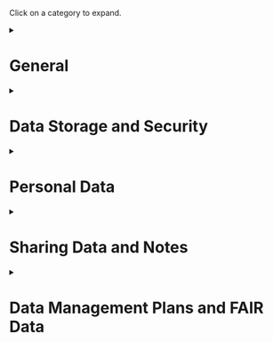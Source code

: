 Click on a category to expand.

<details>
<summary><h1>General</h1></summary>
	Click on a question to expand.


	<details>
	<summary><h2>Where can I go with questions about Research Data Management?</h2></summary>
	Either the Faculty Data Steward (Koen Leuveld, k.leuveld@vu.nl) or the Library’s RDM Support Desk: rdm@vu.nl. The Data Steward can help you best with questions that are specific to the work we do at the faculty, and with questions about specific grants; the RDM Support Desk is best equipped to deal with questions that could be asked by any VU researcher, for example about storage or archiving options. But both work together, so you can’t ask the wrong person.
	</details>


	<details>
	<summary><h2>Where can I find more information about Research Data Management?</h2></summary>
	We maintain a number of resources you can consult. At the VU level, the library maintains a series of libguides explaining various topics related to the management of your data. At the faculty level, the data steward maintains a page giving advice that is specific to researchers in Social Sciences.
	</details>


	<details>
	<summary><h2>I don’t have data. I only have observations.</h2></summary>
	As RDM experts, we would say that observations are also a type of data. But that’s a bit of a stupid answer. In any case, you want to protect your observations, make backups of your observations and make sure that they are archived securely or shared with the world so that you can demonstrate you did your research well. That is, many important aspects of Research Data Management apply.
	</details>


</details>


<details>
<summary><h1>Data Storage and Security</h1></summary>


	Click on a question to expand.


	<details>
	<summary><h2>Where should I store my data?</h2></summary>
	We most often recommend to store the data on Research Drive during the research, and after the research to archive all the data (including sensitive data) on DarkStor and publish non-sensitive data and documentation on DataVerseNL. Other options for storage and archiving are possible; if you wish to use a facility that is not supported by the VU, you should always contact the data steward to see how to do it while still complying with all relevant legislation (such as GDPR).
	</details> 


	<details>
	<summary><h2>What is the difference between data storage and archiving?</h2></summary>
	Data storage refers to where you save your data during the research. Your data storage option needs to be available to all collaborators, while still ensuring a sufficient level of security. 
	Data archiving is where you keep your data after your done with it, and it may need to be accessed when there are doubts about research integrity. Your data archiving solution can be publically accessible, if there is no sensitive data. The solution needs to be permanent and secure, so that the data cannot be changed, and any links to it will remain functional indefinitely.
	</details> 


	<details>

	
	<summary><h2>What security measures should I take?</h2></summary>
	When using personal data (see below), per GDPR you should take “appropriate organizational and technical measures” to secure your data. The specific actions you should take are not set in stone; you should consider the potential consequences of a data breach, and whether  or not the actions you would have to take to prevent them are reasonable.

	All VU storage solutions offer a number of security measures. For example, access is only allowed using passwords and multi-factor authentication. If your data is sensitive, there is a number of additional security measures you can take that reduce the risk of data leak, either by reducing the chance a leak happens, or by reducing the impact of a leak.

	- Make sure people only have access to the data they need to do their task in your project. For example, with Research Drive it is possible to give each collaborator only access to the folders they need.
	- Don't sync data from your Research Drive that you don't have to. For example, once you are done with your raw data, having it on your personal computer only increases the chance that your data is leaked.
	- Make sure everyone in your project is trained in security procedures, such as strong passwords, not clicking attachments in emails from unknown senders etc.
	- Pseudonymize your personal data, so that any data that is leaked is less likely to be linked to your respondents. You will probably want to keep your raw data to demonstrate the provenance of your data or to contact participants for follow-up. Make sure this data will not be leaked at the same time as the pseudonymized data, either by storing it separately or by encrypting it. See "When should I pseudonymize?", below.
	- Encrypt your data, so that if someone accesses the hard drive your data is on, this has no impact, since they can’t read the data. Software such as cryptomator makes encryption very convenient, scrambling and unscrambling your data on the fly. Encryption does have a large downside: loss of your password means loss of the data. You can use a password manager to minimize this risk, but it is wise to think twice before deciding to use encryption. 

	For help on deciding what measures are appropriate for your data, and with the practical implementation of any of these, you can contact your data steward.
	</details>


</details>

<details>
	<summary><h1>Personal Data</h1></summary>
	

	Click on a question to expand.


	<details>
	<summary><h2>What is personal data?</h2></summary>
	Personal data is any data that can be directly or indirectly linked to a living person. You can directly link data to a person if a direct identifier like their name, phone number, email address etc. is included in the data. You can indirectly link the data if you can combine the data with another piece of data or information to find the person who the data is about. This is possible for more data than you think, so if you collected data from people, it’s safe to assume your data is personal data, even if you remove things like names, phone numbers and addresses.
	</details>


	<details>
	<summary><h2>What is personal data?</h2></summary>
	## What is the difference between anonymization and pseudonymization?
	Both these terms mean that you make it less likely that the data that you have can be linked to your respondents, increasing the security of your data. In case of pseudonymization, you remove the possibility of directly linking the data to your respondents, by removing things like names and addresses from the data. Anonymization removes entirely the possibility of linking your data to your respondents, both directly and indirectly. This means that the data is no longer personal data, and GDPR does not apply. However, anonymization is difficult and we don’t usually recommend it (see below).
	</details>


	<details>
	<summary><h2>When should I pseudonymize?</h2></summary>
	There is no “one-size-fits-all” answer to this: in general, we do recommend pseudonymizing your data, but in some cases the benefits of pseudonymization may not outweigh the costs. These costs and benefits depend on the nature of your data. A tabular data set is easily pseudonymized by dropping certain variables and generating random identifiers, and hence should probably be pseudonymized. On the other hand, for an audio recording it may be practically impossible to edit out all the names. Likewise, the benefits differ; for a dataset containing speeches by famous politicians, leaving out the names will not make indirect identification appreciably more difficult, and yield no security benefits as the data is publicly available anyway. Whether the costs of pseudonymization outweigh the benefits thus depends on the specific project. If you feel the costs don’t outweigh the benefits, feel free to contact your privacy champion to see if they agree, and make sure to write down your reasoning in your Data Management Plan.
	</details>


	<details>
	<summary><h2>Should I keep my unpseudonymized data? If so, where?</h2></summary>
	For purposes of transparency it’s wise to keep a raw, unedited, version of your data. This way you can prove the provenance of your data. This data should be stored safely: preferably on a separate drive (an archive like DarkStor is perfect), or in an encrypted folder on the same drive.
	Why is it so hard to anonymize data?
	Anonymization, while potentially very attractive because it removes the need to comply with GDPR, is difficult to combine with the goals of researchers in practice. This is because it will almost always involve making data less detailed, which will harm your ability to draw conclusions from the data. 

	To see why, first consider a quantitative data set about work satisfaction, containing gender and age of all respondents. If I know my colleague is a respondent in this survey, I may be able to infer things about my colleague from the public data set. If only one person in the data set matches his age and gender, I have successfully (indirectly) identified him in the data set. If there are multiple people matching his age and gender are present, but none has indicated liking their colleagues, I have still inferred something about him, and may become very disappointed!  To prevent me from identifying of my colleague, you as the researcher should thus ensure that there are no unique combinations of age and gender (for example by using broader age bins) and that within each combination of age and gender there is sufficient variation in answers that nothing can be inferred about individuals (so there is always a mix of people who like their colleagues and those who don’t). It is easy to see how the binning of variables may lead to less precision in the analysis, and how difficult it is to ensure that proper variation exists in all (combinations of) variables. There are ways to do this, but it is usually more attractive to keep the data as personal data, even if this puts restrictions on data use due to GDPR.

	Qualitative data sets are usually so rich that all observations are unique, and thus potentially identifiable by someone who knows your respondents well (or otherwise has detailed information on them). Qualitative data is therefore usually impossible to fully anonymize, though pseudonymization may be possible.
	</details>


	<details>
	<summary><h2>I don’t have informed consent forms for my research. Is that bad?</h2></summary>
	It’s not necessarily bad, because written informed consent is only required by law in cases of health research (where WMO applies). You can have participants give informed consent orally if you’re not doing WMO research, but make sure you record it and store it safely. You can ask advice from your data steward or privacy champion if you will ask oral informed consent. There are also other legal grounds (than informed consent) on which you can do research.  However, if you should have asked informed consent, but did not do so, that could be bad and we recommend that you contact your privacy champion as soon as possible.
	</details>


</details>

<details>
<summary><h1>Sharing Data and Notes</h1></summary>

	
	Click on a question to expand.


	<details>
	<summary><h2>Can I publish personal data?</h2></summary>
	Yes you can. But:

	- Make sure your respondents have given explicit consent to publishing the data. 
	- Use VU provided services, such as OSF, Yoda or DataverseNL.
	- Make sure not to publish more than needed. In particular, the data should be pseudonymized.
	</details>


	<details>
	<summary><h2>I don’t want to share my data, because participants in my research (or other people) may get in trouble.</h2></summary>
	In that case, it is not ethical to share them and we recommend that you do not do so. It is still important to archive your data for verification purposes. The VU offers DarkStor for this exact purpose: data stored there can only ever be accessed by other researchers who have a reasonable request for verification. In your DMP you can outline your reasoning why you don’t want to share your data.
	</details>


	<details>
	<summary><h2>Nobody else but me will understand my notes. Then why should I share them with others?</h2></summary>
	If your notes contain personal data, you should not probably not share them at all, but you should still archive them so that it can be verified that your research has been done in the way you claim in your publications. If the notes do not contain personal data, sharing your notes is a good way of opening up your research. It’s best not to assume no one is interested in your notes. Even if you think your notes are unreadable, someone may still find them of great use.  For example, someone who wants to do research into how researchers take notes, or someone studying early 21st century hand writing. If you want to share your notes in a more useful and readable way, but are worried about the workload you could also consider cleaning up only a subset of them and sharing that. Little steps to more transparent science can very worthwile!
	</details>


	<details>
	<summary><h2>In the informed consent forms, I didn’t ask if data may be reused by other researchers. Can I share them now?</h2></summary>
	In this situation, you cannot share the personal data with researchers outside the VU. There are two things that you could do:

	- If possible, go back to your participants and ask them if other researchers may reuse their data;
	- If this turns out to be impossible, anonymize the data. Then the data are no longer personal. We do recommend that you ask your privacy champion for help, because this can be tricky (see above: Personal Data > Why is it so hard to anonymize data?).

	If neither these are possible, you can’t share the data. This is one of the reasons why it’s so important that you write a Data Management Plan before collecting data, so you will have thought of these things in advance.
	</details>


	<details>
	<summary><h2>Can I be forced to publish my data because of the WOB?</h2></summary>
	The Wet Openbaarheid van Bestuur (WOB) only applies to public entities, so not to the Stichting VU (the VU is unique among Dutch universities in this). However, the WOB may apply to the commissioner of your research, for example if your research is commissioned by the national government, or about the functioning of local governments or the police. In these cases, the WOB most likely still doesn’t apply to research data, since there are numerous grounds for exemption, such as the protection privacy. Get in touch with your Data Steward if you’re still worried about this.
	I’m afraid that other researchers will misuse my data. How can I prevent that from happening?
	It depends on what you mean by “misuse”. If this concerns using your data commercially, you can add a license to your data that specifies non-commercial use only. The same goes for data that may not be remixed. If, however, the misuse can occur simply by the nature of your data, then we recommend that you speak to a data steward and/or a representative of the ethical review committee to discuss your doubts and your options.
	</details>


</details>


<details>
<summary><h1>Data Management Plans and FAIR Data</h1></summary>

	
	Click on a question to expand.


	<details>
	<summary><h2>I never created a Data Management Plan. Is that bad?</h2></summary>
	There are some situations in which writing a DMP is mandatory. For example, if you have received a grant, you almost always have to write a DMP. The Faculty of Social Sciences also requires you to write a DMP for any new research project you start. And DMPs are sometimes necessary components of various requests, such as an ethics application (for a full procedure) and a storage application (in some cases). And obviously, if you are following the course “Writing a DMP”, you have to write a DMP to complete the course.
	Now, for research that is already underway, writing a DMP is a good practice, but not doing so is not necessarily bad. Writing a DMP, though, is a good way to keep you accountable and not let things come down to chance and luck. And it helps you to avoid last-minute panic. Although you are already under way with the research, it can still be a good idea to write a DMP. You can get in touch with your data steward or the RDM Support Desk if you still want to do it.
	</details>


	<details>
	<summary><h2>What does FAIR data stand for?</h2></summary>
	FAIR stands for Findable, Accessbile, Inter-operable, and Re-usable. Many of these sub-elements of FAIR cover a wide spectrum of possibilities: some data can be made more easily accessible than others, for example. Below are some tips on how to ensure that your data is acceptably FAIR. 

	- Findable: your data needs a persistent identifier, and be registered on a public page somewhere. At the very least, your dataset should be registered on the VU Research Portal (PURE). Here you should also include a DOI link to the data set if your data is publically available. 
	- Accessible: make sure that people can access the data in case its needed even if you have changed jobs data and the email address printed on articles you published no longer works. You do this by archiving the data in a repository when you publish findings. This doesn’t need to be a public repository, but your data needs to be at least available for verification purposes, in case there’s doubts about scientific integrity. DarkStor or a Yoda vault both work for this, without publishing data. Public repositories may offer restricted access, where you control who accesses the data, or public access.
	- Inter-operable: make sure that if someone has access to your data, they can make use of it (potentially even combine it with other data, if you choose to give people that option). Make sure to use standard file extensions and make sure the data is accompanied by enough information that a well-informed colleague can start using the data without to many difficulties. At a minimum, you should include a Readme file, and any tools used to generate the data (topic lists, questionnaires, interviewer guides, manuals, cleaning scripts etc.). 
	- Re-usable: make sure that if people have access to your data, they know what they are allowed to do with it. This means that the terms of use of all outputs are clear, for example by using licenses (as open as possible is best, for example the CC0 license), and that information about the informed consent procedure is included, so other researchers know what your respondent consented to. For using data from DarkStor, a strict data sharing agreement is needed, limiting the use to verification of the research findings.
	</details>


	<details>
	<summary><h2>My funder wants me to make my data FAIR, but I can’t share the data because of privacy concerns</h2></summary>
	This is not a problem. Data needs to be Accessible. This means that there is a well-defined procedure for accessing the data, for example in cases where there are doubt about scientific integrity. Storing your data securely on DarkStor is sufficient for this.
	</details>


</details>